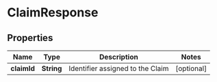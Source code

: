 

# ClaimResponse


## Properties

| Name | Type | Description | Notes |
|------------ | ------------- | ------------- | -------------|
|**claimId** | **String** | Identifier assigned to the Claim |  [optional] |



